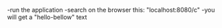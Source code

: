 -run the application
-search on the browser this: "localhost:8080/c"
-you will get a "hello-bellow" text
